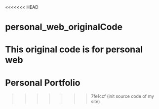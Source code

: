 <<<<<<< HEAD
# personal_web_originalCode
This original code is for personal web 
=======
# Personal Portfolio
>>>>>>> 7fe1ccf (init source code of my site)

